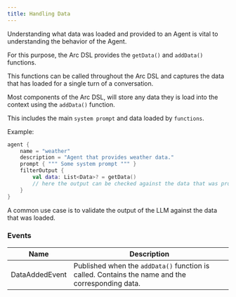 ```yaml
---
title: Handling Data
---
```


Understanding what data was loaded and provided to an Agent is vital to understanding the behavior of the Agent.

For this purpose, the Arc DSL provides the `getData()`  and `addData()` functions.

This functions can be called throughout the Arc DSL and captures the data that has loaded for a single 
turn of a conversation.

Most components of the Arc DSL, will store any data they is load into the context using the `addData()` function.

This includes the main `system prompt` and data loaded by `functions`.

Example:

```kts
agent {
    name = "weather"
    description = "Agent that provides weather data."
    prompt { """ Some system prompt """ }
    filterOutput {
        val data: List<Data>? = getData()
        // here the output can be checked against the data that was provided to the LLM.
    }
}
```

A common use case is to validate the output of the LLM against the data that was loaded.


### Events

| Name           | Description                                                                                      |   
|----------------|--------------------------------------------------------------------------------------------------|
| DataAddedEvent | Published when the `addData()` function is called. Contains the name and the corresponding data. |    

